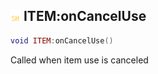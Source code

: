 ## ![shared](.gitbook/assets/shared.png) ITEM:onCancelUse


```lua
void ITEM:onCancelUse()
```

Called when item use is canceled




